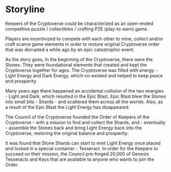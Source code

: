# Storyline

Keepers of the Cryptoverse could be characterized as an open-ended competitive puzzle / collectibles / crafting P2E (play-to-earn) game.&#x20;

Players are incentivized to compete with each other to mine, collect and/or craft scarce game elements in order to restore original Cryptoverse order that was disrupted a while ago by an epic catastrophic event.

As the story goes, In the beginning of the Cryptoverse, there were the Stones. They were foundational elements that created and kept the Cryptoverse together for ages. The Cryptoverse was filled with energy - Light Energy and Dark Energy, which co-existed and helped to keep peace and prosperity.&#x20;

Many years ago there happened an accidental collision of the two energies - Light and Dark, which resulted in the Epic Blast. Epic Blast blew the Stones into small bits - Shards - and scattered them across all the worlds. Also, as a result of the Epic Blast the Light Energy has disappeared.&#x20;

The Council of the Cryptoverse founded the Order of Keepers of the Cryptoverse - with a mission to find and collect the Shards, and - eventually - assemble the Stones back and bring Light Energy back into the Cryptoverse, restoring the original balance and prosperity.&#x20;

It was found that Stone Shards can start to emit Light Energy once placed and locked in a special container - Tesseract. In order for the Keepers to succeed on their mission, the Council pre-forged 20,000 of Genesis Tesseracts and Keys that are available to anyone who wants to join the Order.
